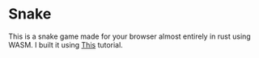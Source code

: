 # Snake
This is a snake game made for your browser almost entirely in rust using WASM.
I built it using [This](https://youtu.be/iR7Q_6quwSI) tutorial.
